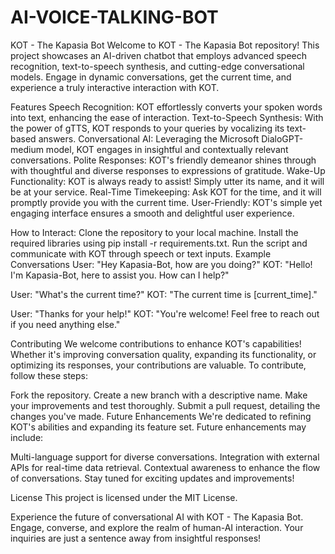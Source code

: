 # AI-VOICE-TALKING-BOT

KOT - The Kapasia Bot
Welcome to KOT - The Kapasia Bot repository! This project showcases an AI-driven chatbot that employs advanced speech recognition, text-to-speech synthesis, and cutting-edge conversational models. Engage in dynamic conversations, get the current time, and experience a truly interactive interaction with KOT.

Features
Speech Recognition: KOT effortlessly converts your spoken words into text, enhancing the ease of interaction.
Text-to-Speech Synthesis: With the power of gTTS, KOT responds to your queries by vocalizing its text-based answers.
Conversational AI: Leveraging the Microsoft DialoGPT-medium model, KOT engages in insightful and contextually relevant conversations.
Polite Responses: KOT's friendly demeanor shines through with thoughtful and diverse responses to expressions of gratitude.
Wake-Up Functionality: KOT is always ready to assist! Simply utter its name, and it will be at your service.
Real-Time Timekeeping: Ask KOT for the time, and it will promptly provide you with the current time.
User-Friendly: KOT's simple yet engaging interface ensures a smooth and delightful user experience.

How to Interact:
Clone the repository to your local machine.
Install the required libraries using pip install -r requirements.txt.
Run the script and communicate with KOT through speech or text inputs.
Example Conversations
User: "Hey Kapasia-Bot, how are you doing?"
KOT: "Hello! I'm Kapasia-Bot, here to assist you. How can I help?"

User: "What's the current time?"
KOT: "The current time is [current_time]."

User: "Thanks for your help!"
KOT: "You're welcome! Feel free to reach out if you need anything else."

Contributing
We welcome contributions to enhance KOT's capabilities! Whether it's improving conversation quality, expanding its functionality, or optimizing its responses, your contributions are valuable. To contribute, follow these steps:

Fork the repository.
Create a new branch with a descriptive name.
Make your improvements and test thoroughly.
Submit a pull request, detailing the changes you've made.
Future Enhancements
We're dedicated to refining KOT's abilities and expanding its feature set. Future enhancements may include:

Multi-language support for diverse conversations.
Integration with external APIs for real-time data retrieval.
Contextual awareness to enhance the flow of conversations.
Stay tuned for exciting updates and improvements!

License
This project is licensed under the MIT License.

Experience the future of conversational AI with KOT - The Kapasia Bot. Engage, converse, and explore the realm of human-AI interaction. Your inquiries are just a sentence away from insightful responses!